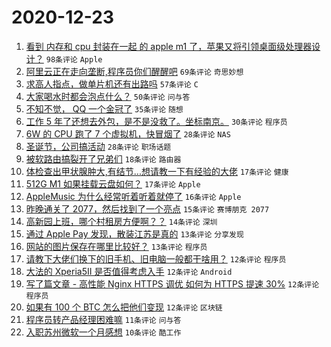 # 2020-12-23

1. [看到 内存和 cpu 封装在一起 的 apple m1 了，苹果又将引领桌面级处理器设计？](https://www.v2ex.com/t/738080) ``98条评论`` ``Apple``
1. [阿里云正在走向垄断,程序员你们醒醒吧](https://www.v2ex.com/t/738070) ``69条评论`` ``奇思妙想``
1. [求高人指点，做单片机还有出路吗](https://www.v2ex.com/t/738094) ``57条评论`` ``C``
1. [大家喝水时都会泡点什么？](https://www.v2ex.com/t/738107) ``50条评论`` ``问与答``
1. [不知不觉， QQ 一个金冠了](https://www.v2ex.com/t/738155) ``35条评论`` ``随想``
1. [工作 5 年了还想去外包，是不是没救了。坐标南京。](https://www.v2ex.com/t/738165) ``30条评论`` ``程序员``
1. [6W 的 CPU 跑了 7 个虚拟机，快冒烟了](https://www.v2ex.com/t/738188) ``28条评论`` ``NAS``
1. [圣诞节，公司搞活动](https://www.v2ex.com/t/738109) ``28条评论`` ``职场话题``
1. [被软路由搞裂开了兄弟们](https://www.v2ex.com/t/738181) ``18条评论`` ``路由器``
1. [体检查出甲状腺肿大,有结节...想请教一下有经验的大佬](https://www.v2ex.com/t/738149) ``17条评论`` ``健康``
1. [512G M1 如果挂载云盘如何？](https://www.v2ex.com/t/738108) ``17条评论`` ``Apple``
1. [AppleMusic 为什么经常听着听着就停了](https://www.v2ex.com/t/738091) ``16条评论`` ``Apple``
1. [昨晚通关了 2077，然后找到了一个亮点](https://www.v2ex.com/t/738103) ``15条评论`` ``赛博朋克 2077``
1. [高新园上班，哪个村租房方便啊？？](https://www.v2ex.com/t/738119) ``14条评论`` ``深圳``
1. [通过 Apple Pay 发现，散装江苏是真的](https://www.v2ex.com/t/738178) ``13条评论`` ``分享发现``
1. [网站的图片保存在哪里比较好？](https://www.v2ex.com/t/738087) ``13条评论`` ``程序员``
1. [请教下大佬们换下的旧手机、旧电脑一般都干啥用？](https://www.v2ex.com/t/738168) ``12条评论`` ``程序员``
1. [大法的 Xperia5II 是否值得考虑入手](https://www.v2ex.com/t/738133) ``12条评论`` ``Android``
1. [写了篇文章 - 高性能 Nginx HTTPS 调优 如何为 HTTPS 提速 30%](https://www.v2ex.com/t/738117) ``12条评论`` ``程序员``
1. [如果有 100 个 BTC 怎么把他们变现](https://www.v2ex.com/t/738078) ``12条评论`` ``区块链``
1. [程序员转产品经理困难嘛](https://www.v2ex.com/t/738139) ``11条评论`` ``问与答``
1. [入职苏州微软一个月感想](https://www.v2ex.com/t/738196) ``10条评论`` ``酷工作``

